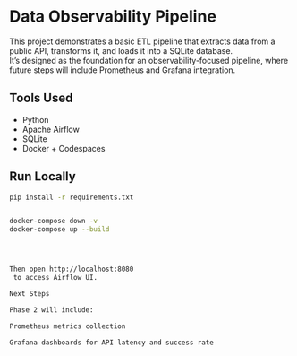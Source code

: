# Data Observability Pipeline

This project demonstrates a basic ETL pipeline that extracts data from a public API, transforms it, and loads it into a SQLite database.  
It’s designed as the foundation for an observability-focused pipeline, where future steps will include Prometheus and Grafana integration.

## Tools Used
- Python
- Apache Airflow
- SQLite
- Docker + Codespaces

## Run Locally
```bash
pip install -r requirements.txt


docker-compose down -v
docker-compose up --build




Then open http://localhost:8080
 to access Airflow UI.

Next Steps

Phase 2 will include:

Prometheus metrics collection

Grafana dashboards for API latency and success rate
